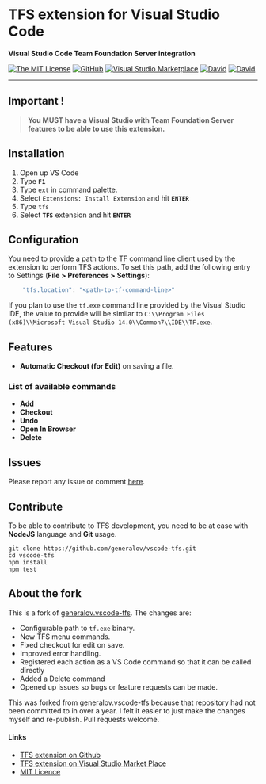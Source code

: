 # TFS extension for Visual Studio Code

**Visual Studio Code Team Foundation Server integration**

[![The MIT License](https://img.shields.io/badge/license-MIT-orange.svg?style=flat-square)](http://opensource.org/licenses/MIT)
[![GitHub](https://img.shields.io/github/release/generalov/vscode-tfs.svg?style=flat-square)](https://github.com/generalov/vscode-tfs/releases)
[![Visual Studio Marketplace](https://vsmarketplacebadge.apphb.com/installs-short/generalov.vscode-tfs.svg?style=flat-square)](https://marketplace.visualstudio.com/items?itemName=generalov.vscode-tfs)
[![David](https://img.shields.io/david/generalov/vscode-tfs.svg?style=flat-square)](https://david-dm.org/generalov/vscode-tfs?type=dev)
[![David](https://img.shields.io/david/dev/generalov/vscode-tfs.svg?style=flat-square)](https://david-dm.org/generalov/vscode-tfs?type=dev)

---

## Important !

> **You MUST have a Visual Studio with Team Foundation Server features to be able to use this extension.**

## Installation

1.  Open up VS Code
2.  Type **`F1`**
3.  Type `ext` in command palette.
4.  Select `Extensions: Install Extension` and hit **`ENTER`**
5.  Type `tfs`
6.  Select **`TFS`** extension and hit **`ENTER`**

## Configuration

You need to provide a path to the TF command line client used by the extension to perform TFS actions.
To set this path, add the following entry to Settings (**File > Preferences > Settings**):

```javascript
    "tfs.location": "<path-to-tf-command-line>"
```

If you plan to use the `tf.exe` command line provided by the Visual Studio IDE, the value to provide will be similar to `C:\\Program Files (x86)\\Microsoft Visual Studio 14.0\\Common7\\IDE\\TF.exe`.

## Features

* **Automatic Checkout (for Edit)** on saving a file.

### List of available commands

* **Add**
* **Checkout**
* **Undo**
* **Open In Browser**
* **Delete**

## Issues

Please report any issue or comment [here](https://github.com/bheklilr/vscode-tfs/issues).

## Contribute

To be able to contribute to TFS development, you need to be at ease with **NodeJS** language and **Git** usage.

    git clone https://github.com/generalov/vscode-tfs.git
    cd vscode-tfs
    npm install
    npm test

## About the fork

This is a fork of [generalov.vscode-tfs](https://marketplace.visualstudio.com/items/generalov.vscode-tfs). The changes are:

* Configurable path to `tf.exe` binary.
* New TFS menu commands.
* Fixed checkout for edit on save.
* Improved error handling.
* Registered each action as a VS Code command so that it can be called directly
* Added a Delete command
* Opened up issues so bugs or feature requests can be made.

This was forked from generalov.vscode-tfs because that repository had not been committed to in over a year.  I felt it easier to just make the changes myself and re-publish.  Pull requests welcome.

#### Links

* [TFS extension on Github](https://github.com/bheklilr/vscode-tfs)
* [TFS extension on Visual Studio Market Place](https://marketplace.visualstudio.com/items/bheklilr.vscode-tfs)
* [MIT Licence](https://github.com/bheklilr/vscode-tfs/blob/master/LICENCE)
